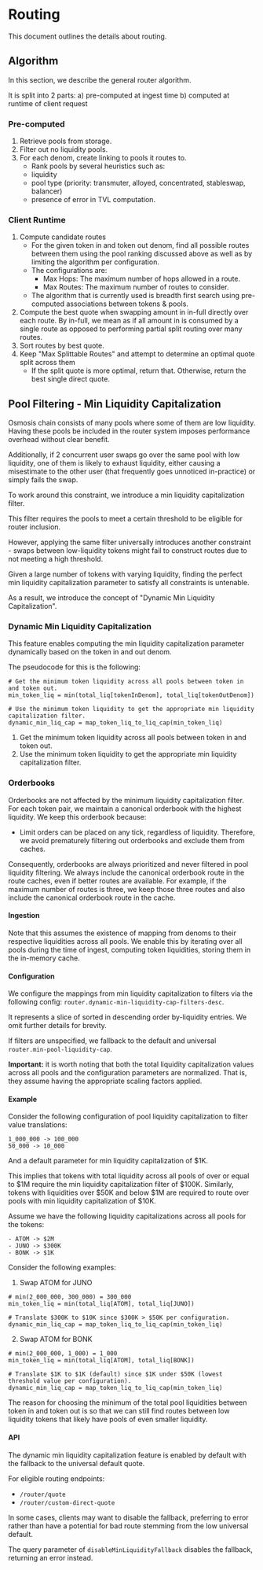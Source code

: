 # Routing

This document outlines the details about routing.

## Algorithm

In this section, we describe the general router algorithm.

It is split into 2 parts: a) pre-computed at ingest time b) computed at runtime of client request

### Pre-computed

1. Retrieve pools from storage.
2. Filter out no liquidity pools.
3. For each denom, create linking to pools it routes to.
   * Rank pools by several heuristics such as:
    -   liquidity
    -   pool type (priority: transmuter, alloyed, concentrated, stableswap, balancer)
    -   presence of error in TVL computation.

### Client Runtime

1. Compute candidate routes
    - For the given token in and token out denom, find all possible routes
      between them using the pool ranking discussed above as well as by limiting
      the algorithm per configuration.
    - The configurations are:
        - Max Hops: The maximum number of hops allowed in a route.
        - Max Routes: The maximum number of routes to consider.
    - The algorithm that is currently used is breadth first search using pre-computed associations between tokens & pools.
2. Compute the best quote when swapping amount in in-full directly over each route. By in-full, we mean as if all amount in
is consumed by a single route as opposed to performing partial split routing over many routes.
3. Sort routes by best quote.
4. Keep "Max Splittable Routes" and attempt to determine an optimal quote split across them
    - If the split quote is more optimal, return that. Otherwise, return the best single direct quote.

## Pool Filtering - Min Liquidity Capitalization

Osmosis chain consists of many pools where some of them are low liquidity.
Having these pools be included in the router system imposes performance overhead
without clear benefit.

Additionally, if 2 concurrent user swaps go over the same pool with low liquidity, one
of them is likely to exhaust liquidity, either causing a misestimate to the other user
(that frequently goes unnoticed in-practice) or simply fails the swap.

To work around this constraint, we introduce a min liquidity capitalization filter.

This filter requires the pools to meet a certain threshold to be eligible for router inclusion.

However, applying the same filter universally introduces another constraint - swaps between low-liquidity 
tokens might fail to construct routes due to not meeting a high threshold.

Given a large number of tokens with varying liquidity, finding the perfect min liquidity capitalization
parameter to satisfy all constraints is untenable.

As a result, we introduce the concept of "Dynamic Min Liquidity Capitalization".

### Dynamic Min Liquidity Capitalization

This feature enables computing the min liquidity capitalization parameter dynamically based
on the token in and out denom.

The pseudocode for this is the following:
```
# Get the minimum token liquidity across all pools between token in and token out.
min_token_liq = min(total_liq[tokenInDenom], total_liq[tokenOutDenom])

# Use the minimum token liquidity to get the appropriate min liquidity capitalization filter.
dynamic_min_liq_cap = map_token_liq_to_liq_cap(min_token_liq)
```

1. Get the minimum token liquidity across all pools between token in and token out.
2. Use the minimum token liquidity to get the appropriate min liquidity capitalization filter.

### Orderbooks

Orderbooks are not affected by the minimum liquidity capitalization filter. For each token pair, we maintain a canonical orderbook with the highest liquidity. We keep this orderbook because:

- Limit orders can be placed on any tick, regardless of liquidity. Therefore, we avoid prematurely filtering out orderbooks and exclude them from caches.

Consequently, orderbooks are always prioritized and never filtered in pool liquidity filtering. We always include the canonical orderbook route in the route caches, even if better routes are available. For example, if the maximum number of routes is three, we keep those three routes and also include the canonical orderbook route in the cache.

#### Ingestion

Note that this assumes the existence of mapping from denoms to their respective liquidities
across all pools. We enable this by iterating over all pools during the time of ingest,
computing token liquidities, storing them in the in-memory cache.

#### Configuration

We configure the mappings from min liquidity capitalization to filters via the following config:
`router.dynamic-min-liquidity-cap-filters-desc`.

It represents a slice of sorted in descending order by-liquidity entries. We omit further details for brevity.

If filters are unspecified, we fallback to the default and universal `router.min-pool-liquidity-cap`.

**Important:** it is worth noting that both the total liquidity capitalization values across all pools
and the configuration parameters are normalized. That is, they assume having the appropriate scaling factors
applied.

#### Example

Consider the following configuration of pool liquidity capitalization to filter value translations:
```
1_000_000 -> 100_000
50_000 -> 10_000
```

And a default parameter for min liquidity capitalization of $1K.

This implies that tokens with total liquidity across all pools of over or equal to $1M require the min
liquidity capitalization filter of $100K. Similarly, tokens with liquidities over $50K and below $1M
are required to route over pools with min liquidity capitalization of $10K.

Assume we have the following liquidity capitalizations across all pools for the tokens:
```
- ATOM -> $2M
- JUNO -> $300K
- BONK -> $1K
```

Consider the following examples:

1. Swap ATOM for JUNO
```
# min(2_000_000, 300_000) = 300_000
min_token_liq = min(total_liq[ATOM], total_liq[JUNO])

# Translate $300K to $10K since $300K > $50K per configuration.
dynamic_min_liq_cap = map_token_liq_to_liq_cap(min_token_liq)
```

2. Swap ATOM for BONK
```
# min(2_000_000, 1_000) = 1_000
min_token_liq = min(total_liq[ATOM], total_liq[BONK])

# Translate $1K to $1K (default) since $1K under $50K (lowest threshold value per configuration).
dynamic_min_liq_cap = map_token_liq_to_liq_cap(min_token_liq)
```

The reason for choosing the minimum of the total pool liquidities between token in and token out is
so that we can still find routes between low liquidity tokens that likely have pools of even smaller liquidity.

#### API

The dynamic min liquidity capitalization feature is enabled by default with the fallback to the universal
default quote.

For eligible routing endpoints:
- `/router/quote`
- `/router/custom-direct-quote`

In some cases, clients may want to disable the fallback, preferring to error rather than have a potential
for bad route stemming from the low universal default.

The query parameter of `disableMinLiquidityFallback` disables the fallback, returning an error instead.
